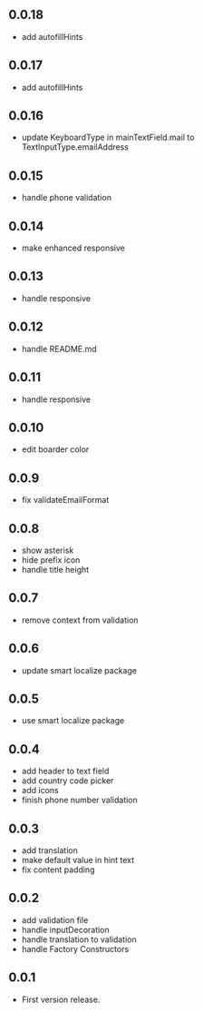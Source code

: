 ## 0.0.18

* add autofillHints

## 0.0.17

* add autofillHints

## 0.0.16

* update KeyboardType in mainTextField.mail to TextInputType.emailAddress

## 0.0.15

* handle phone validation

## 0.0.14

* make enhanced responsive

## 0.0.13

* handle responsive

## 0.0.12

* handle README.md

## 0.0.11

* handle responsive

## 0.0.10

* edit boarder color

## 0.0.9

* fix validateEmailFormat

## 0.0.8

* show asterisk
* hide prefix icon
* handle title height

## 0.0.7

* remove context from validation

## 0.0.6

* update smart localize package

## 0.0.5

* use smart localize package

## 0.0.4

* add header to text field
* add country code picker
* add icons
* finish phone number validation

## 0.0.3

* add translation
* make default value in hint text
* fix content padding

## 0.0.2

* add validation file
* handle inputDecoration
* handle translation to validation
* handle Factory Constructors

## 0.0.1

* First version release.
